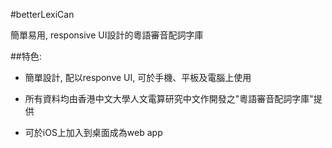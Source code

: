 #betterLexiCan

簡單易用, responsive UI設計的粵語審音配詞字庫

##特色:

  - 簡單設計, 配以responve UI, 可於手機、平板及電腦上使用

  - 所有資料均由香港中文大學人文電算研究中文作開發之"粵語審音配詞字庫"提供

  - 可於iOS上加入到桌面成為web app


 
